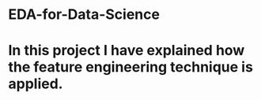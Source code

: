 # EDA-for-Data-Science
# In this project I have explained how the feature engineering technique is applied.
